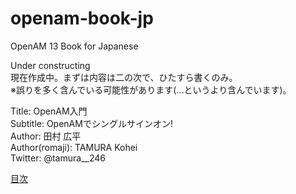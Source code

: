 # openam-book-jp
OpenAM 13 Book for Japanese

Under constructing  
現在作成中。まずは内容は二の次で、ひたすら書くのみ。  
※誤りを多く含んでいる可能性があります(...というより含んでいます)。

Title: OpenAM入門  
Subtitle: OpenAMでシングルサインオン!  
Author: 田村 広平  
Author(romaji): TAMURA Kohei  
Twitter: @tamura__246  

[目次](https://github.com/k-tamura/openam-book-jp/blob/master/outline.md)
